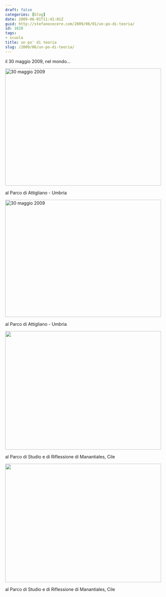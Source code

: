 ```yaml
---
draft: false
categories: [blog]
date: 2009-06-01T11:41:01Z
guid: http://stefanocecere.com/2009/06/01/un-po-di-teoria/
id: 1828
tags:
- scuola
title: un po' di teoria
slug: /2009/06/un-po-di-teoria/
---
```


il 30 maggio 2009, nel mondo…

<div style="width: 500px" class="wp-caption alignnone">
  <a title="30 maggio 2009 di Stefano Cecere, su Flickr" href="http://www.flickr.com/photos/krur/3587903843/"><img src="http://farm4.static.flickr.com/3327/3587903843_699061aa48.jpg" alt="30 maggio 2009" width="500" height="375" /></a>
  
  <p class="wp-caption-text">
    al Parco di Attigliano - Umbria
  </p>
</div>

<div style="width: 500px" class="wp-caption alignnone">
  <a href="http://www.flickr.com/photos/krur/3588710946/" title="30 maggio 2009 di Stefano Cecere, su Flickr"><img src="http://farm4.static.flickr.com/3379/3588710946_749d2d230b.jpg" width="500" height="375" alt="30 maggio 2009" /></a>
  
  <p class="wp-caption-text">
    al Parco di Attigliano - Umbria
  </p>
</div>

<div style="width: 500px" class="wp-caption alignnone">
  <a class="flickr-photo" style="text-decoration: none" title="photo sharingimg" href="http://www.flickr.com/photos/rafa2010/3582058026/"><img class="flickr-photo" src="http://farm4.static.flickr.com/3412/3582058026_f22ce99120.jpg" alt="" width="500" height="379" /></a>
  
  <p class="wp-caption-text">
    al Parco di Studio e di Riflessione di Manantiales, Cile
  </p>
</div>

<div style="width: 500px" class="wp-caption alignnone">
  <a class="flickr-photo" style="text-decoration: none" title="photo sharingimg" href="http://www.flickr.com/photos/rafa2010/3582058606/"><img class="flickr-photo" src="http://farm4.static.flickr.com/3564/3582058606_0988cdcb07.jpg" alt="" width="500" height="379" /></a>
  
  <p class="wp-caption-text">
    al Parco di Studio e di Riflessione di Manantiales, Cile
  </p>
</div>